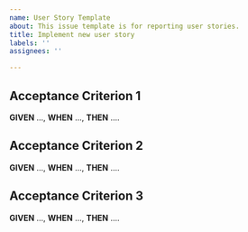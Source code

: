 ```yaml
---
name: User Story Template
about: This issue template is for reporting user stories.
title: Implement new user story
labels: ''
assignees: ''

---
```


## Acceptance Criterion 1
**GIVEN** ...,
**WHEN** ...,
**THEN** ....

## Acceptance Criterion 2
**GIVEN** ...,
**WHEN** ...,
**THEN** ....

## Acceptance Criterion 3
**GIVEN** ...,
**WHEN** ...,
**THEN** ....
